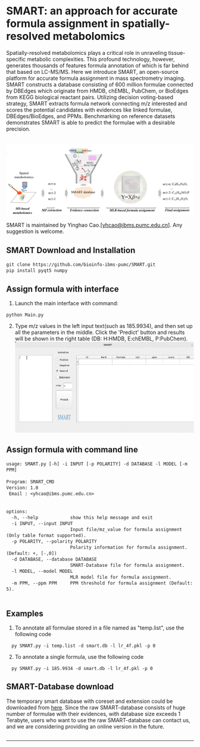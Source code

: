 # SMART: an approach for accurate formula assignment in spatially-resolved metabolomics
Spatially-resolved metabolomics plays a critical role in unraveling tissue-specific metabolic complexities. This profound technology, however, generates thousands of features formula annotation of which is far behind that based on LC-MS/MS. Here we introduce SMART, an open-source platform for accurate formula assignment in mass spectrometry imaging. SMART constructs a database consisting of 600 million formulae connected by DBEdges which originate from HMDB, chEMBL, PubChem, or BioEdges from KEGG biological reactant pairs. Utilizing decision voting-based strategy, SMART extracts formula network connecting m/z interested and scores the potential candidates with evidences like linked formulae, DBEdges/BioEdges, and PPMs. Benchmarking on reference datasets demonstrates SMART is able to predict the formulae with a desirable precision.<br><br>

<div align="center"> <img src="https://github.com/bioinfo-ibms-pumc/SMART/blob/main/workflow.png"> </div>


SMART is maintained by Yinghao Cao.[yhcao@ibms.pumc.edu.cn]. Any suggestion is welcome.



## SMART Download and Installation
```
git clone https://github.com/bioinfo-ibms-pumc/SMART.git
pip install pyqt5 numpy
```
## Assign formula with interface
1. Launch the main interface with command:
```
python Main.py
```
2. Type m/z values in the left input text(such as 185.9934), and then set up all the parameters in the middle. Click the 'Predict' button and results will be shown in the right table (DB: H:HMDB, E:chEMBL, P:PubChem).
![image](https://github.com/bioinfo-ibms-pumc/SMART/blob/main/interface.gif) 

## Assign formula with command line

```  
usage: SMART.py [-h] -i INPUT [-p POLARITY] -d DATABASE -l MODEL [-m PPM]

Program: SMART_CMD
Version: 1.0
 Email : <yhcao@ibms.pumc.edu.cn>
      

options:
  -h, --help            show this help message and exit
  -i INPUT, --input INPUT
                        Input file/mz_value for formula assignment (Only table format supported).
  -p POLARITY, --polarity POLARITY
                        Polarity information for formula assignment. (Default: +, [-,0])
  -d DATABASE, --database DATABASE
                        SMART-Database file for formula assignment.
  -l MODEL, --model MODEL
                        MLR model file for formula assignment.
  -m PPM, --ppm PPM     PPM threshold for formula assignment (Default: 5).


```
## Examples
1. To annotate all formulae stored in a file named as "temp.list", use the following code
```
  py SMART.py -i temp.list -d smart.db -l lr_4f.pkl -p 0
```
2. To annotate a single formula, use the following code
```
  py SMART.py -i 185.9934 -d smart.db -l lr_4f.pkl -p 0
```

## SMART-Database download
The temporary smart database with coreset and extension could be downloaded from <a href="https://figshare.com/s/269fa17db8e74ef53421">here</a>.
Since the raw SMART-database consists of huge number of formulae with their evidences, with database size exceeds 1 Terabyte, users who want to use the raw SMART-database can contact us, and we are considering providing an online version in the future.

##

---

